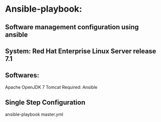 # Ansible-playbook:

## Software management configuration using ansible

## System: Red Hat Enterprise Linux Server release 7.1

## Softwares:

Apache
OpenJDK 7
Tomcat
Required: Ansible

## Single Step Configuration

ansible-playbook master.yml
